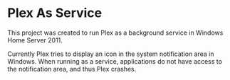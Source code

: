 # Plex As Service

This project was created to run Plex as a background service in Windows Home Server 2011.

Currently Plex tries to display an icon in the system notification area in Windows. When running as a service, applications do not have access to the notification area, and thus Plex crashes.
